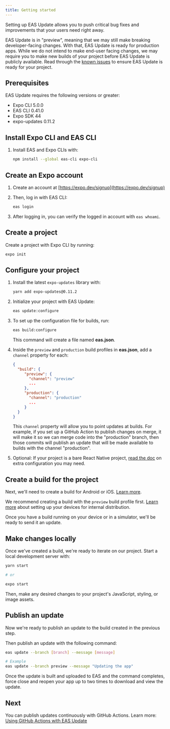 ```yaml
---
title: Getting started
---
```


Setting up EAS Update allows you to push critical bug fixes and improvements that your users need right away.

EAS Update is in "preview", meaning that we may still make breaking developer-facing changes. With that, EAS Update is ready for production apps. While we do not intend to make end-user facing changes, we may require you to make new builds of your project before EAS Update is publicly available. Read through the [known issues](/eas-update/known-issues) to ensure EAS Update is ready for your project.

## Prerequisites

EAS Update requires the following versions or greater:

- Expo CLI 5.0.0
- EAS CLI 0.41.0
- Expo SDK 44
- expo-updates 0.11.2

## Install Expo CLI and EAS CLI

1. Install EAS and Expo CLIs with:

   ```bash
   npm install --global eas-cli expo-cli
   ```

## Create an Expo account

1. Create an account at [https://expo.dev/signup](https://expo.dev/signup)
2. Then, log in with EAS CLI:

   ```bash
   eas login
   ```

3. After logging in, you can verify the logged in account with `eas whoami`.

## Create a project

Create a project with Expo CLI by running:

```bash
expo init
```

## Configure your project

1. Install the latest `expo-updates` library with:

   ```bash
   yarn add expo-updates@0.11.2
   ```

2. Initialize your project with EAS Update:

   ```bash
   eas update:configure
   ```

3. To set up the configuration file for builds, run:

   ```bash
   eas build:configure
   ```

   This command will create a file named **eas.json**.

4. Inside the `preview` and `production` build profiles in **eas.json**, add a `channel` property for each:

   ```json
   {
     "build": {
        "preview": {
          "channel": "preview"
          ...
        },
        "production": {
          "channel": "production"
          ...
        }
     }
   }
   ```

   This `channel` property will allow you to point updates at builds. For example, if you set up a GitHub Action to publish changes on merge, it will make it so we can merge code into the "production" branch, then those commits will publish an update that will be made available to builds with the channel "production".

5. Optional: If your project is a bare React Native project, [read the doc](/eas-update/bare-react-native) on extra configuration you may need.

## Create a build for the project

Next, we'll need to create a build for Android or iOS. [Learn more](/build/setup).

We recommend creating a build with the `preview` build profile first. [Learn more](/build/internal-distribution) about setting up your devices for internal distribution.

Once you have a build running on your device or in a simulator, we'll be ready to send it an update.

## Make changes locally

Once we've created a build, we're ready to iterate on our project. Start a local development server with:

```bash
yarn start

# or

expo start
```

Then, make any desired changes to your project's JavaScript, styling, or image assets.

## Publish an update

Now we're ready to publish an update to the build created in the previous step.

Then publish an update with the following command:

```bash
eas update --branch [branch] --message [message]

# Example
eas update --branch preview --message "Updating the app"
```

Once the update is built and uploaded to EAS and the command completes, force close and reopen your app up to two times to download and view the update.

## Next

You can publish updates continuously with GitHub Actions. Learn more: [Using GitHub Actions with EAS Update](/preview/eas-update/github-actions)
